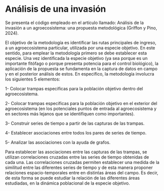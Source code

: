# Análisis de una invasión

Se presenta el código empleado en el artículo llamado: Análisis de la invasión a un agroecosistema: una propuesta metodológica (Griffon y Pino, 2024).

El objetivo de la metodología es identificar las rutas principales de ingreso, a un agroecosistema particular, utilizada por una especie objetivo. En este sentido, para emplear la metodología primero se debe establecer esta especie. Una vez identificada la especie objetivo (ya sea porque es un importante fitófago o porque presenta potencia para el control biológico), la aplicación de la propuesta se fundamenta en la captura de datos en campo y en el posterior análisis de estos. En especifico, la metodología involucra los siguientes 5 elementos:

1-	Colocar trampas especificas para la población objetivo dentro del agroecosistema. 

2-	Colocar trampas especificas para la población objetivo en el exterior del agroecosistema (en los potenciales puntos de entrada al agroecosistema y en sectores más lejanos que se identifiquen como importantes).
    
3-	Construir series de tiempo a partir de las capturas de las trampas.

4-	Establecer asociaciones entre todos los pares de series de tiempo.

5-	Analizar las asociaciones con la ayuda de grafos.

Para establecer las asociaciones entre las capturas de las trampas, se utilizan correlaciones cruzadas entre las series de tiempo obtenidas de cada una. Las correlaciones cruzadas permiten establecer una medida de la similitud entre las diferentes series de tiempo y de esta manera proponer relaciones espacio-temporales entre en distintas áreas del campo. Es decir, de esta forma se puede estudiar la relación de las diferentes áreas estudiadas, en la dinámica poblacional de la especie objetivo. 



